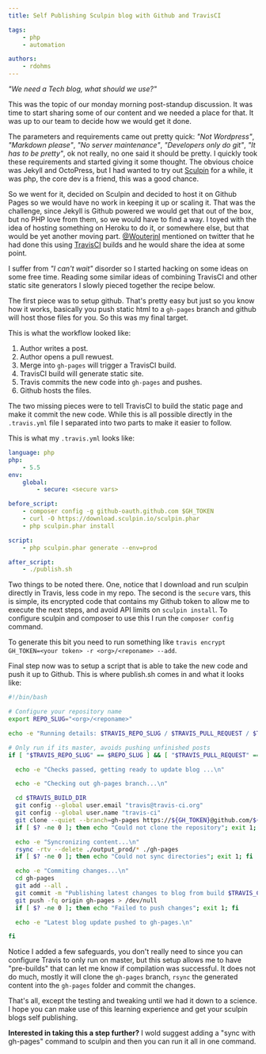 ```yaml
---
title: Self Publishing Sculpin blog with Github and TravisCI

tags:
    - php
    - automation

authors:
    - rdohms
---
```


*"We need a Tech blog, what should we use?"*

This was the topic of our monday morning post-standup discussion. It was time to start sharing some of our content and we needed a place for that. It was up to our team to decide how we would get it done.

The parameters and requirements came out pretty quick: *"Not Wordpress"*, *"Markdown please"*, *"No server maintenance"*, *"Developers only do git"*, *"It has to be pretty"*, ok not really, no one said it should be pretty. I quickly took these requirements and started giving it some thought. The obvious choice was Jekyll and OctoPress, but I had wanted to try out [Sculpin](http://sculpin.io) for a while, it was php, the core dev is a friend, this was a good chance.

So we went for it, decided on Sculpin and decided to host it on Github Pages so we would have no work in keeping it up or scaling it. That was the challenge, since Jekyll is Github powered we would get that out of the box, but no PHP love from them, so we would have to find a way. I toyed with the idea of hosting something on Heroku to do it, or somewhere else, but that would be yet another moving part. [@Wouterjnl](https://twitter.com/wouterjnl) mentioned on twitter that he had done this using [TravisCI](http://travis-ci.org) builds and he would share the idea at some point.

I suffer from *"I can't wait"* disorder so I started hacking on some ideas on some free time. Reading some similar ideas of combining TravisCI and other static site generators I slowly pieced together the recipe below. 

The first piece was to setup github. That's pretty easy but just so you know how it works, basically you push static html to a `gh-pages` branch and github will host those files for you. So this was my final target.

This is what the workflow looked like:

1. Author writes a post.
1. Author opens a pull rewuest.
1. Merge into `gh-pages` will trigger a TravisCI build.
1. TravisCI build will generate static site.
1. Travis commits the new code into `gh-pages` and pushes.
1. Github hosts the files.

The two missing pieces were to tell TravisCI to build the static page and make it commit the new code. While this is all possible directly in the `.travis.yml` file I separated into two parts to make it easier to follow.

This is what my `.travis.yml` looks like:

```yml
language: php
php:
    - 5.5
env:
    global:
        - secure: <secure vars>

before_script:
    - composer config -g github-oauth.github.com $GH_TOKEN
    - curl -O https://download.sculpin.io/sculpin.phar
    - php sculpin.phar install

script:
    - php sculpin.phar generate --env=prod

after_script:
    - ./publish.sh
```

Two things to be noted there. One, notice that I download and run sculpin directly in Travis, less code in my repo. The second is the `secure` vars, this is simple, its encrypted code that contains my Github token to allow me to execute the next steps, and avoid API limits on `sculpin install`. To configure sculpin and composer to use this I run the `composer config` command.

To generate this bit you need to run something like `travis encrypt GH_TOKEN=<your token> -r <org>/<reponame> --add`.
    
Final step now was to setup a script that is able to take the new code and push it up to Github. This is where publish.sh comes in and what it looks like:

```sh
#!/bin/bash

# Configure your repository name
export REPO_SLUG="<org>/<reponame>"

echo -e "Running details: $TRAVIS_REPO_SLUG / $TRAVIS_PULL_REQUEST / $TRAVIS_BRANCH / $TRAVIS_BUILD_DIR \n"

# Only run if its master, avoids pushing unfinished posts
if [ "$TRAVIS_REPO_SLUG" == $REPO_SLUG ] && [ "$TRAVIS_PULL_REQUEST" == "false" ] && [ "$TRAVIS_BRANCH" == "master" ]; then

  echo -e "Checks passed, getting ready to update blog ...\n"

  echo -e "Checking out gh-pages branch...\n"

  cd $TRAVIS_BUILD_DIR
  git config --global user.email "travis@travis-ci.org"
  git config --global user.name "travis-ci"
  git clone --quiet --branch=gh-pages https://${GH_TOKEN}@github.com/${REPO_SLUG} gh-pages > /dev/null
  if [ $? -ne 0 ]; then echo "Could not clone the repository"; exit 1; fi

  echo -e "Syncronizing content...\n"
  rsync -rtv --delete ./output_prod/* ./gh-pages
  if [ $? -ne 0 ]; then echo "Could not sync directories"; exit 1; fi

  echo -e "Commiting changes...\n"
  cd gh-pages
  git add --all .
  git commit -m "Publishing latest changes to blog from build $TRAVIS_COMMIT (Build #$TRAVIS_BUILD_NUMBER) to gh-pages"
  git push -fq origin gh-pages > /dev/null
  if [ $? -ne 0 ]; then echo "Failed to push changes"; exit 1; fi

  echo -e "Latest blog update pushed to gh-pages.\n"

fi
```

Notice I added a few safeguards, you don't really need to since you can configure Travis to only run on master, but this setup allows me to have "pre-builds" that can let me know if compilation was successful. It does not do much, mostly it will clone the `gh-pages` branch, `rsync` the generated content into the `gh-pages` folder and commit the changes.

That's all, except the testing and tweaking until we had it down to a science. I hope you can make use of this learning experience and get your sculpin blogs self publishing.

**Interested in taking this a step further?** I wold suggest adding a "sync with gh-pages" command to sculpin and then you can run it all in one command.
